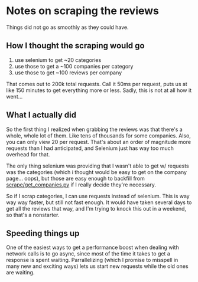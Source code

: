 # Notes on scraping the reviews

Things did not go as smoothly as they could have.

## How I thought the scraping would go

1. use selenium to get ~20 categories
2. use those to get a ~100 companies per category
3. use those to get ~100 reviews per company

That comes out to 200k total requests. Call it 50ms per request, puts us at like
150 minutes to get everything more or less. Sadly, this is not at all how it went...

## What I actually did

So the first thing I realized when grabbing the reviews was that there's a whole,
whole lot of them. Like tens of thousands for some companies. Also, you can only
view 20 per request. That's about an order of magnitude more requests than I had
anticipated, and Selenium just has way too much overhead for that.

The only thing selenium was providing that I wasn't able to get w/ requests was the
categories (which i thought would be easy to get on the company page... oops), but 
those are easy enough to backfill from [scrape/get_companies.py](get_companies.py)
if I really decide they're necessary.

So if I scrap categories, I can use requests instead of selenium. This is way way
way faster, but still not fast enough. It would have taken several days to get all
the reviews that way, and I'm trying to knock this out in a weekend, so that's a
nonstarter. 

## Speeding things up

One of the easiest ways to get a performance boost when dealing with network calls
is to go async, since most of the time it takes to get a response is spent waiting.
Parrallelizing (which I promise to misspell in many new and exciting ways) lets us
start new requests while the old ones are waiting.

